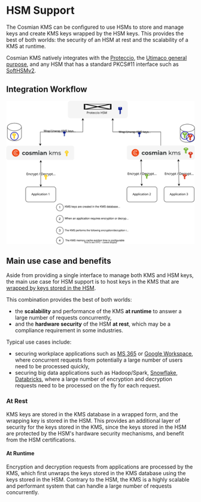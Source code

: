 # HSM Support

The Cosmian KMS can be configured to use HSMs to store and manage keys and create KMS keys
wrapped by the HSM keys. 
This provides the best of both worlds: the security of an HSM at rest and the scalability of a KMS at runtime.

Cosmian KMS natively integrates with
the [Proteccio](https://eviden.com/solutions/digital-security/data-encryption/trustway-proteccio-nethsm/),
the [Utimaco general purpose](https://utimaco.com/solutions/applications/general-purpose-hardware-security-modules),
and any HSM that has a standard PKCS#11 interface such as [SoftHSMv2](https://github.com/softhsm/SoftHSMv2).

## Integration Workflow
![integration workflow](../drawings/hsm_kms.drawio.svg)

## Main use case and benefits

Aside from providing a single interface to manage both KMS and HSM keys, the main use case for HSM support is to host keys in the KMS that
are [wrapped by keys stored in the HSM](./hsm_operations.md/#creating-a-kms-key-wrapped-by-an-hsm-key).

This combination provides the best of both worlds:

- the **scalability** and performance of the KMS **at runtime** to answer a large number of requests concurrently,
- and the **hardware security** of the HSM **at rest**, which may be a compliance requirement in some industries.

Typical use cases include:

- securing workplace applications such as [MS 365](https://www.microsoft.com/en-us/microsoft-365)
  or [Google Workspace](https://workspace.google.com),
  where concurrent requests from potentially a large number of users need to be processed quickly,
- securing big data applications such as
  Hadoop/Spark, [Snowflake](https://snowflake.com), [Databricks](https://databricks.com), where a large number of
  encryption and decryption requests need to be processed on the fly for each request.

### At Rest

KMS keys are stored in the KMS database in a wrapped form, and the wrapping key is stored in the HSM. This
provides an additional layer of security for the keys stored in the KMS, since the keys stored in the HSM are protected
by the HSM's hardware security mechanisms, and benefit from the HSM certifications.

#### At Runtime

Encryption and decryption requests from applications are processed by the KMS, which first unwraps
the keys stored in the KMS database using the keys stored in the HSM. Contrary to the HSM, the KMS is a highly
scalable and performant system that can handle a large number of requests concurrently.
